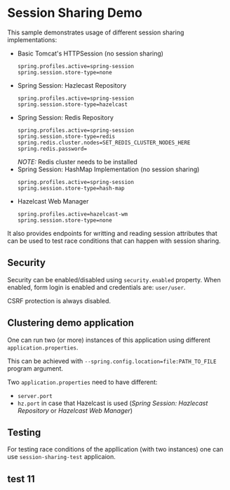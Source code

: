 # Session Sharing Demo

This sample demonstrates usage of different session sharing implementations:
* Basic Tomcat's HTTPSession (no session sharing)
  ```
  spring.profiles.active=spring-session
  spring.session.store-type=none
  ```
* Spring Session: Hazlecast Repository
  ```
  spring.profiles.active=spring-session
  spring.session.store-type=hazelcast
  ```
* Spring Session: Redis Repository
  ```
  spring.profiles.active=spring-session
  spring.session.store-type=redis
  spring.redis.cluster.nodes=SET_REDIS_CLUSTER_NODES_HERE
  spring.redis.password=
  ```
  *NOTE:* Redis cluster needs to be installed
* Spring Session: HashMap Implementation (no session sharing)
  ```
  spring.profiles.active=spring-session
  spring.session.store-type=hash-map
  ```
* Hazelcast Web Manager
  ```
  spring.profiles.active=hazelcast-wm
  spring.session.store-type=none
  ```

It also provides endpoints for writting and reading session attributes that can be used to test race conditions that can happen with session sharing.

## Security

Security can be enabled/disabled using `security.enabled` property.
When enabled, form login is enabled and credentials are: `user/user`.

CSRF protection is always disabled.

## Clustering demo application

One can run two (or more) instances of this application using different `application.properties`.

This can be achieved with `--spring.config.location=file:PATH_TO_FILE` program argument.

Two `application.properties` need to have different:

* `server.port`
* `hz.port` in case that Hazelcast is used (_Spring Session: Hazlecast Repository_ or _Hazelcast Web Manager_)

## Testing

For testing race conditions of the appllication (with two instances) one can use `session-sharing-test` applicaion.

## test 11
